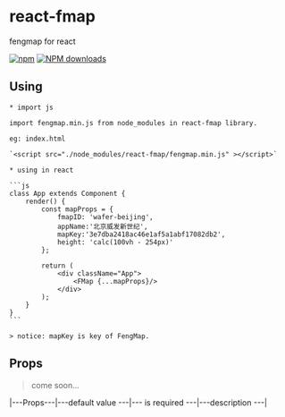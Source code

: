 # react-fmap
fengmap for react

[![npm](https://img.shields.io/npm/v/react-fmap.svg?maxAge=2592000?style=plastic)](https://www.npmjs.com/package/react-fmap)
[![NPM downloads](http://img.shields.io/npm/dm/react-fmap.svg?style=flat-plastic)](https://npmjs.org/package/react-fmap)


## Using

    * import js

    import fengmap.min.js from node_modules in react-fmap library.

    eg: index.html

    `<script src="./node_modules/react-fmap/fengmap.min.js" ></script>`

    * using in react

    ```js
    class App extends Component {
    	render() {
    		const mapProps = {
    			fmapID: 'wafer-beijing',
    			appName:'北京威发新世纪',
    			mapKey:'3e7dba2418ac46e1af5a1abf17082db2',
    			height: 'calc(100vh - 254px)'
    		};

    		return (
    			<div className="App">
    				<FMap {...mapProps}/>
    			</div>
    		);
    	}
    }
    ```

    > notice: mapKey is key of FengMap.

## Props

> come soon...

|---Props---|---default value ---|--- is required ---|---description ---|